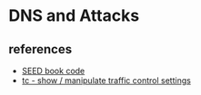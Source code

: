 # DNS and Attacks



## references
* [SEED book code](https://github.com/kevin-w-du/BookCode)  
* [tc - show / manipulate traffic control settings](https://man7.org/linux/man-pages/man8/tc.8.html)



